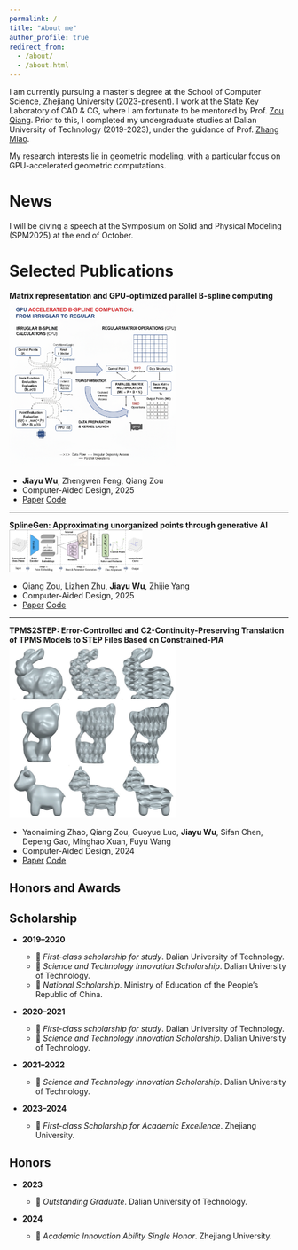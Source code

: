 ```yaml
---
permalink: /
title: "About me"
author_profile: true
redirect_from: 
  - /about/
  - /about.html
---
```



I am currently pursuing a master's degree at the School of Computer Science, Zhejiang University (2023-present). I work at the State Key Laboratory of CAD & CG, where I am fortunate to be mentored by Prof. [Zou Qiang](https://qiang-zou.github.io/). Prior to this, I completed my undergraduate studies at Dalian University of Technology (2019-2023), under the guidance of Prof. [Zhang Miao](https://scholar.google.com/citations?hl=zh-CN&user=Uu5ct6YAAAAJ&view_op=list_works&sortby=pubdate).

My research interests lie in geometric modeling, with a particular focus on GPU-accelerated geometric computations.

News
======
I will be giving a speech at the Symposium on Solid and Physical Modeling (SPM2025) at the end of October.


Selected Publications
======
**Matrix representation and GPU-optimized parallel B-spline computing**
   <img src="images/GPU_computation.png" width="300" /> 
   -  **Jiayu Wu**, Zhengwen Feng, Qiang Zou  
   -  Computer-Aided Design, 2025  
   -  [Paper](https://doi.org/10.1016/j.cad.2025.103948) [Code](URL_to_code) 

---

**SplineGen: Approximating unorganized points through generative AI**
    <img src="images/splinegen.png" width="240" /> 
   - Qiang Zou, Lizhen Zhu, **Jiayu Wu**, Zhijie Yang  
   - Computer-Aided Design, 2025  
   - [Paper](https://doi.org/10.1016/j.cad.2024.103809) [Code](URL_to_code)

---

**TPMS2STEP: Error-Controlled and C2-Continuity-Preserving Translation of TPMS Models to STEP Files Based on Constrained-PIA**
    <img src="images/tpms2step.png" width="300" /> 
   - Yaonaiming Zhao, Qiang Zou, Guoyue Luo, **Jiayu Wu**, Sifan Chen, Depeng Gao, Minghao Xuan, Fuyu Wang  
   - Computer-Aided Design, 2024  
   - [Paper](https://doi.org/10.1016/j.cad.2024.103726) [Code](URL_to_code)

Honors and Awards
------
## Scholarship

- **2019–2020**
  - 🏅 *First-class scholarship for study*. Dalian University of Technology.  
  - 🏅 *Science and Technology Innovation Scholarship*. Dalian University of Technology.  
  - 🏅 *National Scholarship*. Ministry of Education of the People’s Republic of China.  

- **2020–2021**
  - 🏅 *First-class scholarship for study*. Dalian University of Technology.  
  - 🏅 *Science and Technology Innovation Scholarship*. Dalian University of Technology.  

- **2021–2022**
  - 🏅 *Science and Technology Innovation Scholarship*. Dalian University of Technology.  

- **2023–2024**
  - 🏅 *First-class Scholarship for Academic Excellence*. Zhejiang University.  


## Honors

- **2023**
  - 🏅 *Outstanding Graduate*. Dalian University of Technology.  

- **2024**
  - 🏅 *Academic Innovation Ability Single Honor*. Zhejiang University.  
